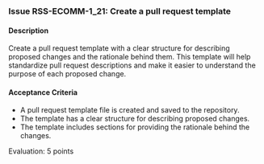 ### Issue RSS-ECOMM-1_21: Create a pull request template

#### Description
Create a pull request template with a clear structure for describing proposed changes and the rationale behind them. This template will help standardize pull request descriptions and make it easier to understand the purpose of each proposed change.

#### Acceptance Criteria
- A pull request template file is created and saved to the repository.
- The template has a clear structure for describing proposed changes.
- The template includes sections for providing the rationale behind the changes.

Evaluation: 5 points